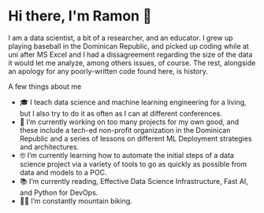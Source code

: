 # Hi there, I'm Ramon 👋

I am a data scientist, a bit of a researcher, and an educator. I grew up playing baseball in the Dominican Republic, and picked up coding while at uni after MS Excel and I had a dissagreement regarding the size of the data it would let me analyze, among others issues, of course. The rest, alongside an apology for any poorly-written code found here, is history.

A few things about me

- :mortar_board: I teach data science and machine learning engineering for a living, but I also try to do it as often as I can at different conferences.
- 🔭 I’m currently working on too many projects for my own good, and these include a tech-ed non-profit organization in the Dominican Republic and a series of lessons on different ML Deployment strategies and architectures.
- :nerd_face: I’m currently learning how to automate the initial steps of a data science project via a variety of tools to go as quickly as possible from data and models to a POC.
- :books: I’m currently reading, Effective Data Science Infrastructure, Fast AI, and Python for DevOps.
- :mountain_biking_man: I’m constantly mountain biking.